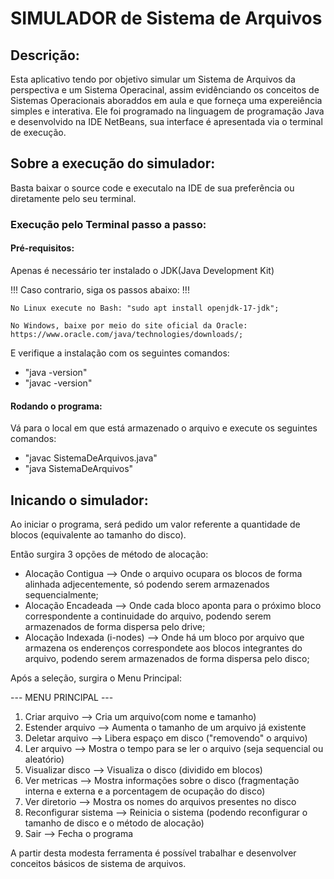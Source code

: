 # SIMULADOR de Sistema de Arquivos

## Descrição:

Esta aplicativo tendo por objetivo simular um Sistema de Arquivos da perspectiva e um Sistema Operacinal,
assim evidênciando os conceitos de Sistemas Operacionais aboraddos em aula e que forneça uma expereiência simples 
e interativa. Ele foi programado na linguagem de programação Java e desenvolvido na IDE NetBeans, sua interface é apresentada
via o terminal de execução.

## Sobre a execução do simulador:

Basta baixar o source code e executalo na IDE de sua preferência ou diretamente pelo seu terminal.

### Execução pelo Terminal passo a passo:

#### Pré-requisitos:

  Apenas é necessário ter instalado o JDK(Java Development Kit)
  
  !!! Caso contrario, siga os passos abaixo: !!!
  
    No Linux execute no Bash: "sudo apt install openjdk-17-jdk";
                                              
    No Windows, baixe por meio do site oficial da Oracle: https://www.oracle.com/java/technologies/downloads/;

  E verifique a instalação com os seguintes comandos: 
  *  "java -version"
  *  "javac -version"

#### Rodando o programa:

  Vá para o local em que está armazenado o arquivo e execute os seguintes comandos:
  
   - "javac SistemaDeArquivos.java"
   - "java SistemaDeArquivos"

## Inicando o simulador:

Ao iniciar o programa, será pedido um valor referente a quantidade de blocos (equivalente ao tamanho do disco).

Então surgira 3 opções de método de alocação:

* Alocação Contigua           --> Onde o arquivo ocupara os blocos de forma alinhada adjecentemente, só podendo serem armazenados sequencialmente;
* Alocação Encadeada          --> Onde cada bloco aponta para o próximo bloco correspondente a continuidade do arquivo, podendo serem armazenados de forma dispersa pelo drive;
* Alocação Indexada (i-nodes) --> Onde há um bloco por arquivo que armazena os enderenços correspondete aos blocos integrantes do arquivo, podendo serem armazenados de forma dispersa pelo disco;

Após a seleção, surgira o Menu Principal:

--- MENU PRINCIPAL ---

1. Criar arquivo        --> Cria um arquivo(com nome e tamanho) 
2. Estender arquivo     --> Aumenta o tamanho de um arquivo já existente
3. Deletar arquivo      --> Libera espaço em disco ("removendo" o arquivo)
4. Ler arquivo          --> Mostra o tempo para se ler o arquivo (seja sequencial ou aleatório)
5. Visualizar disco     --> Visualiza o disco (dividido em blocos)
6. Ver metricas         --> Mostra informações sobre o disco (fragmentação interna e externa e a porcentagem de ocupação do disco)
7. Ver diretorio        --> Mostra os nomes do arquivos presentes no disco
8. Reconfigurar sistema --> Reinicia o sistema (podendo reconfigurar o tamanho de disco e o método de alocação)
9. Sair                 --> Fecha o programa

A partir desta modesta ferramenta é possível trabalhar e desenvolver conceitos básicos de sistema de arquivos. 
